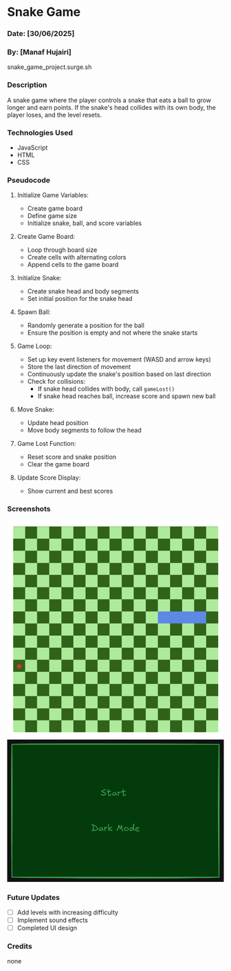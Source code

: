 # Snake Game

### Date: [30/06/2025]
### By: [Manaf Hujairi]

 snake_game_project.surge.sh

### Description
A snake game where the player controls a snake that eats a ball to grow longer and earn points. If the snake's head collides with its own body, the player loses, and the level resets.

### Technologies Used
* JavaScript
* HTML
* CSS

### Pseudocode 
1. Initialize Game Variables:
   - Create game board
   - Define game size
   - Initialize snake, ball, and score variables

2. Create Game Board:
   - Loop through board size
   - Create cells with alternating colors
   - Append cells to the game board

3. Initialize Snake:
   - Create snake head and body segments
   - Set initial position for the snake head

4. Spawn Ball:
   - Randomly generate a position for the ball
   - Ensure the position is empty and not where the snake starts

5. Game Loop:
   - Set up key event listeners for movement (WASD and arrow keys)
   - Store the last direction of movement
   - Continuously update the snake's position based on last direction
   - Check for collisions:
     - If snake head collides with body, call `gameLost()`
     - If snake head reaches ball, increase score and spawn new ball

6. Move Snake:
   - Update head position
   - Move body segments to follow the head

7. Game Lost Function:
   - Reset score and snake position
   - Clear the game board

8. Update Score Display:
   - Show current and best scores


### Screenshots
![game board](game_board.png)
![game menu](game_menu.png)

### Future Updates
- [ ] Add levels with increasing difficulty
- [ ] Implement sound effects
- [ ] Completed UI design

### Credits
none
